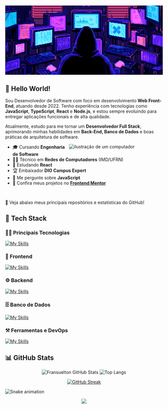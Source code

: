 <div align="center">

![Gif de apresentação com meu nome](./.github/readme/readme.gif)

</div>

## 👋 Hello World!

Sou Desenvolvedor de Software com foco em desenvolvimento **Web Front-End**, atuando desde 2022. Tenho experiência com tecnologias como **JavaScript**, **TypeScript**, **React** e **Node.js**, e estou sempre evoluindo para entregar aplicações funcionais e de alta qualidade.

Atualmente, estudo para me tornar um **Desenvolvedor Full Stack**, aprimorando minhas habilidades em **Back-End, Banco de Dados** e boas práticas de arquitetura de software.

<img src="https://raw.githubusercontent.com/MicaelliMedeiros/micaellimedeiros/master/image/computer-illustration.png" alt="ilustração de um computador" min-width="300px" max-width="300px" width="300px" align="right">

* 🎓 Cursando **Engenharia de Software**
* 🧑‍💻 Técnico em **Redes de Computadores** (IMD/UFRN)
* 🌱 Estudando **React**
* 🏆 Embaixador **DIO Campus Expert**
* 💬 Me pergunte sobre **JavaScript**
* 🧠 Confira meus projetos no [**Frontend Mentor**](https://www.frontendmentor.io/profile/Fransuelton)

<br>

📌 Veja abaixo meus principais repositórios e estatísticas do GitHub!

## 🚀 Tech Stack

### 🧑‍💻 Principais Tecnologias
[![My Skills](https://skillicons.dev/icons?i=js,ts,react,nodejs)](https://skillicons.dev)

### 🎨 Frontend 
[![My Skills](https://skillicons.dev/icons?i=html,css,angular,vue,jquery,tailwind,styledcomponents)](https://skillicons.dev)

### ⚙️ Backend
[![My Skills](https://skillicons.dev/icons?i=express,php,laravel,java,py)](https://skillicons.dev)

### 🗄️ Banco de Dados
[![My Skills](https://skillicons.dev/icons?i=mysql,postgres,mongodb,firebase)](https://skillicons.dev)

### ⚒️ Ferramentas e DevOps
[![My Skills](https://skillicons.dev/icons?i=git,vscode,docker,vercel,figma,vite)](https://skillicons.dev)

## 📊 GitHub Stats

<div align="center">

<img height="180em" src="https://github-readme-stats.vercel.app/api?username=Fransuelton&show_icons=true&theme=radical&include_all_commits=true&count_private=true" alt="Fransuelton GitHub Stats"/>
<img height="180em" src="https://github-readme-stats.vercel.app/api/top-langs/?username=Fransuelton&layout=compact&langs_count=6&theme=radical" alt="Top Langs"/>

</div>

<div align="center">

[![GitHub Streak](https://github-readme-streak-stats.herokuapp.com/?user=Fransuelton&theme=radical)](https://git.io/streak-stats)

</div>

![Snake animation](https://github.com/fransuelton/fransuelton/blob/output/github-contribution-grid-snake-dark.svg)

<div align="center">

![](https://komarev.com/ghpvc/?username=Fransuelton&style=for-the-badge&label=VISUALIZAÇÕES+NO+PERFIL)
</div>
